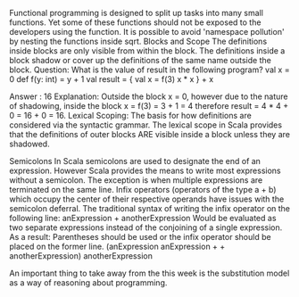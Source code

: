 Functional programming is designed to split up tasks into many small functions. Yet some of these functions should not be exposed to the developers using the function.
It is possible to avoid 'namespace pollution' by nesting the functions inside sqrt.
Blocks and Scope
The definitions inside blocks are only visible  from within the block.
The definitions inside a block shadow or cover up the definitions of the same name outside the block.
Question: What is the value of result in the following program?
    val x = 0
    def f(y: int) = y + 1
    val result  = {
        val x = f(3)
        x * x
    } + x

Answer :  16 
Explanation: Outside the block x = 0, however due to the nature of shadowing, inside the block x = f(3) = 3 + 1 = 4 therefore result = 4 * 4 + 0 = 16 + 0 = 16.
Lexical Scoping: The basis for how definitions are considered via the syntactic grammar.
The lexical scope in Scala provides that the definitions of outer blocks ARE visible inside a block unless they are shadowed.

Semicolons
In Scala semicolons are used to designate the end of an expression. However Scala provides the means to write most expressions without a semicolon. The exception is when multiple expressions are terminated on the same line.
Infix operators (operators of the type a + b) which occupy the center of their respective operands have issues with the semicolon deferral.  The traditional syntax of writing the infix operator on the following line:
        anExpression
    + anotherExpression
Would be evaluated as two separate expressions instead of the conjoining of a single expression. As a result: Parentheses should be used or the infix operator should be placed on the former line.
        (anExpression                            anExpression +
    + anotherExpression)                    anotherExpression

An important thing to take away from the this week is the substitution model as a way of reasoning about programming.